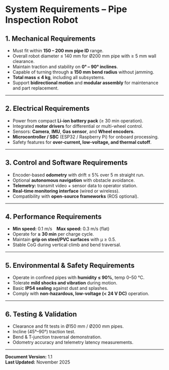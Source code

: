 # System Requirements – Pipe Inspection Robot

## 1. Mechanical Requirements
- Must fit within **150 – 200 mm pipe ID** range.  
- Overall robot diameter ≤ 140 mm for Ø200 mm pipe with ≥ 5 mm wall clearance.  
- Maintain traction and stability on **0° – 90° inclines**.  
- Capable of turning through **≥ 150 mm bend radius** without jamming.  
- **Total mass ≤ 4 kg**, including all subsystems.  
- Support **bidirectional motion** and **modular assembly** for maintenance and part replacement.

---

## 2. Electrical Requirements
- Power from compact **Li-ion battery pack** (≥ 30 min operation).  
- Integrated **motor drivers** for differential or multi-wheel control.  
- Sensors: **Camera**, **IMU**, **Gas sensor**, and **Wheel encoders**.  
- **Microcontroller / SBC** (ESP32 / Raspberry Pi) for onboard processing.  
- Safety features for **over-current, low-voltage, and thermal cutoff**.

---

## 3. Control and Software Requirements
- Encoder-based **odometry** with drift ≤ 5% over 5 m straight run.  
- Optional **autonomous navigation** with obstacle avoidance.  
- **Telemetry:** transmit video + sensor data to operator station.  
- **Real-time monitoring interface** (wired or wireless).  
- Compatibility with **open-source frameworks** (ROS optional).

---

## 4. Performance Requirements
- **Min speed:** 0.1 m/s **Max speed:** 0.3 m/s (flat)  
- Operate for **≥ 30 min** per charge cycle.  
- Maintain **grip on steel/PVC surfaces** with μ ≥ 0.5.  
- Stable CoG during vertical climb and bend traversal.

---

## 5. Environmental & Safety Requirements
- Operate in confined pipes with **humidity ≤ 90%**, temp 0–50 °C.  
- Tolerate **mild shocks and vibration** during motion.  
- Basic **IP54 sealing** against dust and splashes.  
- Comply with **non-hazardous, low-voltage (< 24 V DC)** operation.

---

## 6. Testing & Validation
- Clearance and fit tests in Ø150 mm / Ø200 mm pipes.  
- Incline (45°–90°) traction test.  
- Bend & T-junction traversal demonstration.  
- Odometry accuracy and telemetry latency measurements.

---

**Document Version:** 1.1  
**Last Updated:** November 2025
